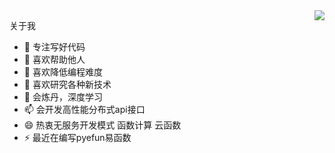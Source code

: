 

<img align="right" src="https://github-readme-stats.vercel.app/api?username=duolabmeng6&show_icons=true&icon_color=805AD5&text_color=718096&bg_color=ffffff&hide_title=true" />


关于我

- 🔭 专注写好代码
- 🌱 喜欢帮助他人
- 👯 喜欢降低编程难度
- 🤔 喜欢研究各种新技术
- 💬 会炼丹，深度学习
- 📫 会开发高性能分布式api接口
- 😄 热衷无服务开发模式 函数计算 云函数
- ⚡ 最近在编写pyefun易函数

